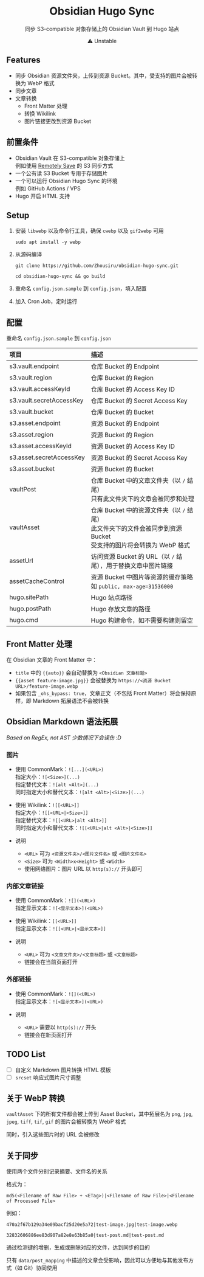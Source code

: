 <div align="center">

# Obsidian Hugo Sync
同步 S3-compatible 对象存储上的 Obsidian Vault 到 Hugo 站点

⚠️ Unstable

</div>

## Features

- 同步 Obsidian 资源文件夹，上传到资源 Bucket。其中，受支持的图片会被转换为 WebP 格式
- 同步文章
- 文章转换
  - Front Matter 处理
  - 转换 Wikilink
  - 图片链接更改到资源 Bucket

## 前置条件

- Obsidian Vault 在 S3-compatible 对象存储上<br />
  例如使用 [Remotely Save](https://github.com/remotely-save/remotely-save) 的 S3 同步方式
- 一个公有读 S3 Bucket 专用于存储图片
- 一个可以运行 Obsidian Hugo Sync 的环境<br />
  例如 GitHub Actions / VPS
- Hugo 开启 HTML 支持

## Setup

1. 安装 `libwebp` 以及命令行工具，确保 `cwebp` 以及 `gif2webp` 可用<br />
   ```
   sudo apt install -y webp
   ```
2. 从源码编译
   ```
   git clone https://github.com/Zhousiru/obsidian-hugo-sync.git
   ```
   ```
   cd obsidian-hugo-sync && go build
   ```

3. 重命名 `config.json.sample` 到 `config.json`，填入配置

4. 加入 Cron Job，定时运行

## 配置

重命名 `config.json.sample` 到 `config.json`

| 项目                          | 描述                                 |
| :--------------------------- | :----------------------------------- |
| s3.vault.endpoint            | 仓库 Bucket 的 Endpoint               |
| s3.vault.region              | 仓库 Bucket 的 Region                 |
| s3.vault.accessKeyId         | 仓库 Bucket 的 Access Key ID          |
| s3.vault.secretAccessKey     | 仓库 Bucket 的 Secret Access Key      |
| s3.vault.bucket              | 仓库 Bucket 的 Bucket                 |
| s3.asset.endpoint            | 资源 Bucket 的 Endpoint               |
| s3.asset.region              | 资源 Bucket 的 Region                 |
| s3.asset.accessKeyId         | 资源 Bucket 的 Access Key ID          |
| s3.asset.secretAccessKey     | 资源 Bucket 的 Secret Access Key      |
| s3.asset.bucket              | 资源 Bucket 的 Bucket                 |
| vaultPost  | 仓库 Bucket 中的文章文件夹（以 `/` 结尾）<br />只有此文件夹下的文章会被同步和处理 |
| vaultAsset | 仓库 Bucket 中的资源文件夹（以 `/` 结尾）<br />此文件夹下的文件会被同步到资源 Bucket<br />受支持的图片将会转换为 WebP 格式 |
| assetUrl | 访问资源 Bucket 的 URL（以 `/` 结尾），用于替换文章中图片链接 |
| assetCacheControl | 资源 Bucket 中图片等资源的缓存策略<br />如 `public, max-age=31536000` |
| hugo.sitePath | Hugo 站点路径 |
| hugo.postPath | Hugo 存放文章的路径 |
| hugo.cmd | Hugo 构建命令，如不需要构建则留空 |

## Front Matter 处理

在 Obsidian 文章的 Front Matter 中：

- `title` 中的 `{{auto}}` 会自动替换为 `<Obsidian 文章标题>`
- `{{asset feature-image.jpg}}` 会被替换为 `https://<资源 Bucket URL>/feature-image.webp`
- 如果包含 `_ohs_bypass: true`，文章正文（不包括 Front Matter）将会保持原样，即 Markdown 拓展语法不会被转换

## Obsidian Markdown 语法拓展

*Based on RegEx, not AST 少数情况下会误伤 :D*

### 图片
- 使用 CommonMark：`![...](<URL>)`<br />
  指定大小：`![<Size>](...)`<br />
  指定替代文本：`![alt <Alt>](...)`<br />
  同时指定大小和替代文本：`![alt <Alt>|<Size>](...)`

- 使用 Wikilink：`![[<URL>]]`<br />
  指定大小：`![[<URL>|<Size>]]`<br />
  指定替代文本：`![[<URL>|alt <Alt>]]`<br />
  同时指定大小和替代文本：`![[<URL>|alt <Alt>|<Size>]]`

- 说明
  - `<URL>` 可为 `<资源文件夹>/<图片文件名>` 或 `<图片文件名>`
  - `<Size>` 可为 `<Width>x<Height>` 或 `<Width>`
  - 使用网络图片：图片 URL 以 `http(s)://` 开头即可

### 内部文章链接

- 使用 CommonMark：`![](<URL>)`<br />
  指定显示文本：`![<显示文本>](<URL>)`

- 使用 Wikilink：`[[<URL>]]`<br />
  指定显示文本：`![[<URL>|<显示文本>]]`

- 说明
  - `<URL>` 可为 `<文章文件夹>/<文章标题>` 或 `<文章标题>`
  - 链接会在当前页面打开

### 外部链接

- 使用 CommonMark：`![](<URL>)`<br />
  指定显示文本：`![<显示文本>](<URL>)`

- 说明
  - `<URL>` 需要以 `http(s)://` 开头
  - 链接会在新页面打开

## TODO List

- [ ] 自定义 Markdown 图片转换 HTML 模板
- [ ] `srcset` 响应式图片尺寸调整

## 关于 WebP 转换

`vaultAsset` 下的所有文件都会被上传到 Asset Bucket，其中拓展名为 `png`, `jpg`, `jpeg`, `tiff`, `tif`, `gif` 的图片会被转换为 WebP 格式

同时，引入这些图片时的 URL 会被修改

## 关于同步

使用两个文件分别记录摘要、文件名的关系

格式为：

```
md5(<Filename of Raw File> + <ETag>)|<Filename of Raw File>|<Filename of Processed File>
```

例如：

```
470a2f67b129a34e09bacf25d20e5a72|test-image.jpg|test-image.webp
```

```
32832606886ee83d907a82e8e63b85a0|test-post.md|test-post.md
```

通过检测键的增删，生成或删除对应的文件，达到同步的目的

只有 `data/post_mapping` 中描述的文章会受影响，因此可以方便地与其他发布方式（如 Git）协同使用
